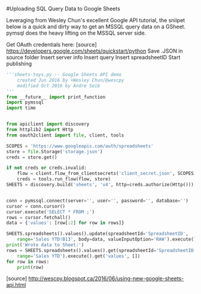 #Uploading SQL Query Data to Google Sheets

Leveraging from Wesley Chun's excellent Google API tutorial, the sniipet below is a quick and dirty way to get an MSSQL query data on a GSheet.
pymsql does the heavy lifting on the MSSQL server side.

Get OAuth credentials here: [source] https://developers.google.com/sheets/quickstart/python
Save .JSON in source folder
Insert server info
Insert query
Insert spreadsheetID
Start publishing 

```python
'''sheets-toys.py -- Google Sheets API demo
    created Jun 2016 by +Wesley Chun/@wescpy
    modified Oct 2016 by Andre Seib
'''
from __future__ import print_function
import pymssql
import time


from apiclient import discovery
from httplib2 import Http
from oauth2client import file, client, tools

SCOPES = 'https://www.googleapis.com/auth/spreadsheets'
store = file.Storage('storage.json')
creds = store.get()

if not creds or creds.invalid:
    flow = client.flow_from_clientsecrets('client_secret.json', SCOPES)
    creds = tools.run_flow(flow, store)
SHEETS = discovery.build('sheets', 'v4', http=creds.authorize(Http()))


conn = pymssql.connect(server='', user='', password='', database='')
cursor = conn.cursor()
cursor.execute('SELECT * FROM ;')
rows = cursor.fetchall()
data = {'values': [row[:2] for row in rows]}

SHEETS.spreadsheets().values().update(spreadsheetId='SpreadsheetID',
    range='Sales YTD!B13', body=data, valueInputOption='RAW').execute()
print('Wrote data to Sheet:')
rows = SHEETS.spreadsheets().values().get(spreadsheetId='SpreadsheetID',
    range='Sales YTD').execute().get('values', [])
for row in rows:
    print(row)
```

[source] http://wescpy.blogspot.ca/2016/06/using-new-google-sheets-api.html